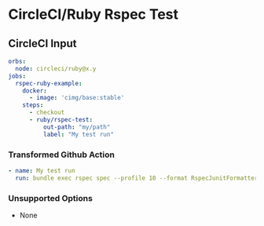 # CircleCI/Ruby Rspec Test

## CircleCI Input

```yaml
orbs:
  node: circleci/ruby@x.y
jobs:
  rspec-ruby-example:
    docker:
      - image: 'cimg/base:stable'
    steps:
      - checkout
      - ruby/rspec-test:
          out-path: "my/path"
          label: "My test run"
```

### Transformed Github Action

```yaml
- name: My test run
  run: bundle exec rspec spec --profile 10 --format RspecJunitFormatter --out my/path/results.xml --format progress
```

### Unsupported Options

- None
